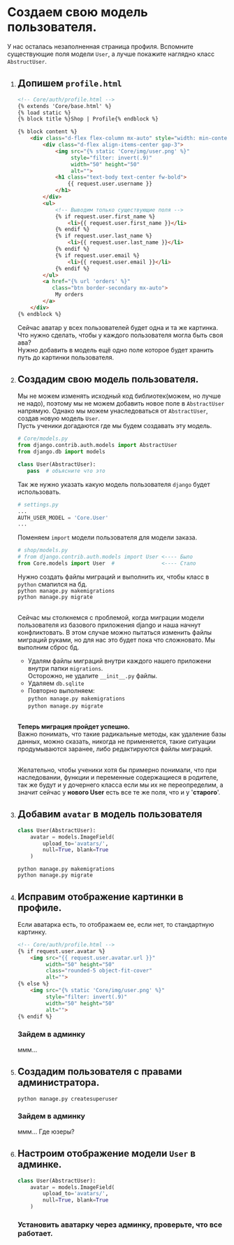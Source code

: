 # Создаем свою модель пользователя.

У нас осталась незаполненная страница профиля.
Вспомните существующие поля модели `User`, а лучше покажите наглядно
класс `AbstructUser`.

1. ## Допишем `profile.html`
   ```html
   <!-- Core/auth/profile.html -->
   {% extends 'Core/base.html' %}
   {% load static %}
   {% block title %}Shop | Profile{% endblock %}
   
   {% block content %}
       <div class="d-flex flex-column mx-auto" style="width: min-content">
           <div class="d-flex align-items-center gap-3">
               <img src="{% static 'Core/img/user.png' %}"
                    style="filter: invert(.9)"
                    width="50" height="50"
                    alt="">
               <h1 class="text-body text-center fw-bold">
                   {{ request.user.username }}
               </h1>
           </div>
           <ul>
               <!-- Выводим только существующие поля -->
               {% if request.user.first_name %}
                   <li>{{ request.user.first_name }}</li>
               {% endif %}
               {% if request.user.last_name %}
                   <li>{{ request.user.last_name }}</li>
               {% endif %}
               {% if request.user.email %}
                   <li>{{ request.user.email }}</li>
               {% endif %}
           </ul>
           <a href="{% url 'orders' %}"
              class="btn border-secondary mx-auto">
               My orders
           </a>
       </div>
   {% endblock %}
   ```
   Сейчас аватар у всех пользователей будет одна и та же картинка. <br>
   Что нужно сделать, чтобы у каждого пользователя могла быть своя ава?<br>
   Нужно добавить в модель ещё одно поле которое будет хранить путь 
   до картинки пользователя.

2. ## Создадим свою модель пользователя.
    Мы не можем изменять исходный код библиотек(можем, но лучше не надо),
    поэтому мы не можем добавить новое поле в `AbstractUser` напрямую.
    Однако мы можем унаследоваться от `AbstractUser`, создав
    новую модель `User`. <br>
    Пусть ученики догадаются где мы будем создавать эту модель.
    ```python
    # Core/models.py
    from django.contrib.auth.models import AbstractUser
    from django.db import models
   
    class User(AbstractUser):
       pass  # объясните что это
    ```
    Так же нужно указать какую модель пользователя `django` будет использовать.
    ```python
    # settings.py
    ...
    AUTH_USER_MODEL = 'Core.User'
    ...
    ```
    Поменяем `import` модели пользователя для модели заказа.
    ```python
    # shop/models.py
    # from django.contrib.auth.models import User <---- Было
    from Core.models import User  #               <---- Стало
    ```
    Нужно создать файлы миграций и выполнить их, чтобы класс в `python` 
    смапился на бд.<br>
    `python manage.py makemigrations`<br>
    `python manage.py migrate`<br><br>

    Сейчас мы столкнемся с проблемой, когда миграции модели 
    пользователя из базового приложения django и наша начнут конфликтовать.
    В этом случае можно пытаться изменить файлы миграций руками,
    но для нас это будет пока что сложновато. Мы выполним сброс бд.
    * Удалям файлы миграций внутри каждого нашего приложени внутри папки
    `migrations`.<br>
      Осторожно, не удалите `__init__.py` файлы.
    * Удаляем `db.sqlite`
    * Повторно выполняем:<br>
    `python manage.py makemigrations`<br>
    `python manage.py migrate`<br><br>
   
    **Теперь миграция пройдет успешно.**<br>
    Важно понимать, что такие радикальные методы, как удаление базы данных,
    можно сказать, никогда не применяется, такие ситуации продумываются
    заранее, либо редактируются файлы миграций. <br><br>

    Желательно, чтобы ученики хотя бы примерно понимали,
    что при наследовании, функции и переменные содержащиеся в родителе, так же
    будут и у дочернего класса если мы их не переопределим, а значит сейчас у
    **нового User** есть все те же поля, что и у '**старого**'.

3. ## Добавим `avatar` в модель пользователя
    ```python
    class User(AbstractUser):
        avatar = models.ImageField(
            upload_to='avatars/', 
            null=True, blank=True
        )
    ```
    `python manage.py makemigrations`<br>
    `python manage.py migrate`

4. ## Исправим отображение картинки в профиле.
    Если аватарка есть, то отображаем ее, если нет, 
    то стандартную картинку.
    ```html
    <!-- Core/auth/profile.html -->
    {% if request.user.avatar %} 
        <img src="{{ request.user.avatar.url }}"
             width="50" height="50"
             class="rounded-5 object-fit-cover"
             alt="">
    {% else %}
        <img src="{% static 'Core/img/user.png' %}"
             style="filter: invert(.9)"
             width="50" height="50"
             alt="">
    {% endif %}
    ```
    ### Зайдем в админку
    ммм...

5. ## Создадим пользователя с правами администратора.
    `python manage.py createsuperuser`
    ### Зайдем в админку
    ммм... Где юзеры?

6. ## Настроим отображение модели `User` в админке.
    ```python
    class User(AbstractUser):
        avatar = models.ImageField(
            upload_to='avatars/', 
            null=True, blank=True
        )
    ```
    ### Установить аватарку через админку, проверьте, что все работает.
   